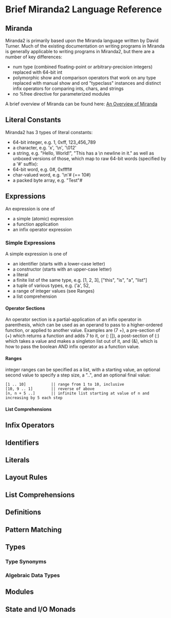# Brief Miranda2 Language Reference

## Miranda

Miranda2 is primarily based upon the Miranda language written by David Turner.  Much of the existing documentation
on writing programs in Miranda is generally applicable to writing programs in Miranda2, but there are a number of
key differences:

* num type (combined floating-point or arbitrary-precision integers) replaced with 64-bit int
* polymorphic show and comparison operators that work on any type replaced with manual show and
  ord "typeclass" instances and distinct infix operators for comparing ints, chars, and strings
* no %free directive for parameterized modules

A brief overview of Miranda can be found here: [An Overview of Miranda](https://www.cs.kent.ac.uk/people/staff/dat/miranda/Overview.html)

## Literal Constants
Miranda2 has 3 types of literal constants:
  * 64-bit integer, e.g. 1, 0xff, 123_456_789
  * a character, e.g. 'x', '\n', '\012'
  * a string, e.g. "Hello, World!", "This has a \n newline in it."
as well as unboxed versions of those, which map to raw 64-bit words (specified by a '#' suffix):
  * 64-bit word, e.g. 0#, 0xffff#
  * char-valued word, e.g. '\n'# (== 10#)
  * a packed byte array, e.g. "Test"#

## Expressions
An expression is one of
* a simple (atomic) expression
* a function application
* an infix operator expression

### Simple Expressions
A simple expression is one of
* an identifier (starts with a lower-case letter)
* a constructor (starts with an upper-case letter)
* a literal
* a finite list of the same type, e.g. [1, 2, 3], ["this", "is", "a", "list"]
* a tuple of various types, e.g. ('a', 52, 
* a range of integer values (see Ranges)
* a list comprehension

#### Operator Sections
An operator section is a partial-application of an infix operator in parenthesis,
which can be used as an operand to pass to a higher-ordered function, or applied
to another value.  Examples are (7 +), a pre-section of (+) which returns a function
and adds 7 to it, or (: []), a post-section of (:) which takes a value and makes a
singleton list out of it, and (&), which is how to pass the boolean AND infix operator
as a function value.

#### Ranges
integer ranges can be specified as a list, with a starting value, an optional second value
to specify a step size, a "..", and an optional final value:

    [1 .. 10]           || range from 1 to 10, inclusive
    [10, 9 .. 1]        || reverse of above
    [n, n + 5 ..]       || infinite list starting at value of n and increasing by 5 each step

#### List Comprehensions

## Infix Operators

## Identifiers

## Literals

## Layout Rules

## List Comprehensions

## Definitions

## Pattern Matching

## Types

### Type Synonyms

### Algebraic Data Types

## Modules

## State and I/O Monads

